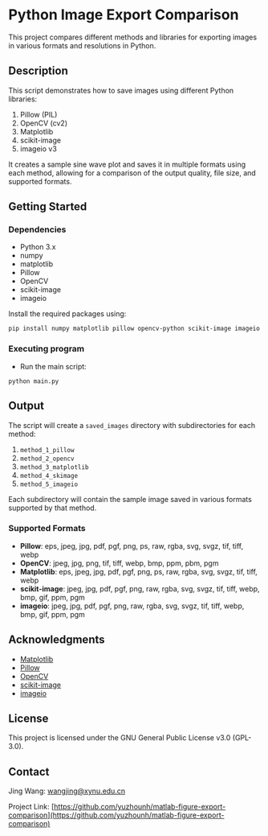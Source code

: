 # Python Image Export Comparison

This project compares different methods and libraries for exporting images in various formats and resolutions in Python.

## Description

This script demonstrates how to save images using different Python libraries:
1. Pillow (PIL)
2. OpenCV (cv2)
3. Matplotlib
4. scikit-image
5. imageio v3

It creates a sample sine wave plot and saves it in multiple formats using each method, allowing for a comparison of the output quality, file size, and supported formats.

## Getting Started

### Dependencies

* Python 3.x
* numpy
* matplotlib
* Pillow
* OpenCV
* scikit-image
* imageio

Install the required packages using:
```
pip install numpy matplotlib pillow opencv-python scikit-image imageio
```

### Executing program

* Run the main script:
```
python main.py
```


## Output

The script will create a `saved_images` directory with subdirectories for each method:

1. `method_1_pillow`
2. `method_2_opencv`
3. `method_3_matplotlib`
4. `method_4_skimage`
5. `method_5_imageio`

Each subdirectory will contain the sample image saved in various formats supported by that method.

### Supported Formats

- **Pillow**: eps, jpeg, jpg, pdf, pgf, png, ps, raw, rgba, svg, svgz, tif, tiff, webp
- **OpenCV**: jpeg, jpg, png, tif, tiff, webp, bmp, ppm, pbm, pgm
- **Matplotlib**: eps, jpeg, jpg, pdf, pgf, png, ps, raw, rgba, svg, svgz, tif, tiff, webp
- **scikit-image**: jpeg, jpg, pdf, pgf, png, raw, rgba, svg, svgz, tif, tiff, webp, bmp, gif, ppm, pgm
- **imageio**: jpeg, jpg, pdf, pgf, png, raw, rgba, svg, svgz, tif, tiff, webp, bmp, gif, ppm, pgm

## Acknowledgments

* [Matplotlib](https://matplotlib.org/)
* [Pillow](https://python-pillow.org/)
* [OpenCV](https://opencv.org/)
* [scikit-image](https://scikit-image.org/)
* [imageio](https://imageio.readthedocs.io/)

## License

This project is licensed under the GNU General Public License v3.0 (GPL-3.0).

## Contact

Jing Wang: wangjing@xynu.edu.cn

Project Link: [https://github.com/yuzhounh/matlab-figure-export-comparison](https://github.com/yuzhounh/matlab-figure-export-comparison)